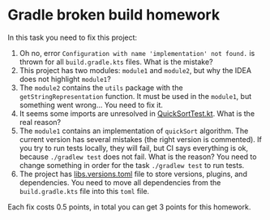 # Gradle broken build homework

In this task you need to fix this project:
1) Oh no, error `Configuration with name 'implementation' not found.` is thrown for all `build.gradle.kts` files.
   What is the mistake?
2) This project has two modules: `module1` and `module2`, but why the IDEA does not highlight `module1`?
3) The `module2` contains the `utils` package with the `getStringRepresentation` function.
   It must be used in the `module1`, but something went wrong... You need to fix it.
4) It seems some imports are unresolved in [QuickSortTest.kt](./module1/src/test/kotlin/QuickSortTest.kt).
   What is the real reason?
5) The `module1` contains an implementation of `quickSort` algorithm. The current version has several mistakes (the right version is commented).
   If you try to run tests locally, they will fail, but CI says everything is ok, because `./gradlew test` does not fail.
   What is the reason? You need to change something in order for the task `./gradlew test` to run tests.
6) The project has [libs.versions.toml](./gradle/libs.versions.toml) file to store versions, plugins, and dependencies.
   You need to move all dependencies from the `build.gradle.kts` file into this `toml` file.

Each fix costs 0.5 points, in total you can get 3 points for this homework.
